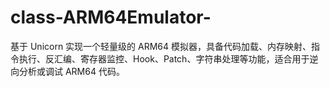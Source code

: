 # class-ARM64Emulator-
基于 Unicorn 实现一个轻量级的 ARM64 模拟器，具备代码加载、内存映射、指令执行、反汇编、寄存器监控、Hook、Patch、字符串处理等功能，适合用于逆向分析或调试 ARM64 代码。
